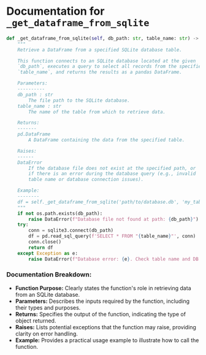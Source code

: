 # Documentation for `_get_dataframe_from_sqlite`

```python
def _get_dataframe_from_sqlite(self, db_path: str, table_name: str) -> pd.DataFrame:
    """
    Retrieve a DataFrame from a specified SQLite database table.

    This function connects to an SQLite database located at the given 
    `db_path`, executes a query to select all records from the specified 
    `table_name`, and returns the results as a pandas DataFrame.

    Parameters:
    ----------
    db_path : str
        The file path to the SQLite database.
    table_name : str
        The name of the table from which to retrieve data.

    Returns:
    -------
    pd.DataFrame
        A DataFrame containing the data from the specified table.

    Raises:
    ------
    DataError
        If the database file does not exist at the specified path, or 
        if there is an error during the database query (e.g., invalid 
        table name or database connection issues).

    Example:
    --------
    df = self._get_dataframe_from_sqlite('path/to/database.db', 'my_table')
    """
    if not os.path.exists(db_path):
        raise DataError(f"Database file not found at path: {db_path}")
    try:
        conn = sqlite3.connect(db_path)
        df = pd.read_sql_query(f'SELECT * FROM "{table_name}"', conn)
        conn.close()
        return df
    except Exception as e:
        raise DataError(f"Database error: {e}. Check table name and DB path.")
``` 

### Documentation Breakdown:
- **Function Purpose:** Clearly states the function's role in retrieving data from an SQLite database.
- **Parameters:** Describes the inputs required by the function, including their types and purposes.
- **Returns:** Specifies the output of the function, indicating the type of object returned.
- **Raises:** Lists potential exceptions that the function may raise, providing clarity on error handling.
- **Example:** Provides a practical usage example to illustrate how to call the function.